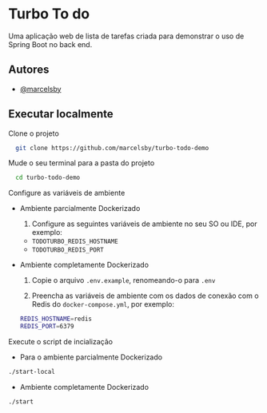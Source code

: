
# Turbo To do

Uma aplicação web de lista de tarefas criada para demonstrar o uso de Spring Boot no back end.


## Autores

- [@marcelsby](https://www.github.com/marcelsby)


## Executar localmente

Clone o projeto

```bash
  git clone https://github.com/marcelsby/turbo-todo-demo
```

Mude o seu terminal para a pasta do projeto

```bash
  cd turbo-todo-demo
```

Configure as variáveis de ambiente

- Ambiente parcialmente Dockerizado

    1. Configure as seguintes variáveis de ambiente no seu SO ou IDE, por exemplo:

    - `TODOTURBO_REDIS_HOSTNAME`
    - `TODOTURBO_REDIS_PORT`

- Ambiente completamente Dockerizado

    1. Copie o arquivo `.env.example`, renomeando-o para `.env`

    2. Preencha as variáveis de ambiente com os dados de conexão com o Redis do `docker-compose.yml`, por exemplo:

    ```bash
    REDIS_HOSTNAME=redis
    REDIS_PORT=6379
    ```
Execute o script de incialização

- Para o ambiente parcialmente Dockerizado

```bash
./start-local
```

- Ambiente completamente Dockerizado

```bash
./start 
```

